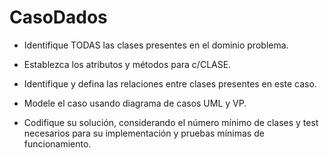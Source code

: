 # CasoDados

- Identifique TODAS las clases presentes en el dominio problema.

- Establezca los atributos y métodos para c/CLASE.

- Identifique y defina las relaciones entre clases presentes en este caso.

- Modele el caso usando diagrama de casos UML y VP.

- Codifique su solución, considerando el número mínimo de clases y test necesarios para su implementación y pruebas mínimas de funcionamiento.
